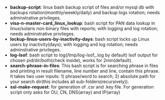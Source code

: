 - **backup-script**: linux bash backup script of files and/or mysql db with backups rotation(monthly/weekly/daily) and backup logs rotation; needs adminstrative privileges.
- **visa-n-master-card_linux_lookup**: bash script for PAN data lookup in linux/solaris non-binary files with reports; with logging and log rotation; needs adminstrative privileges.
- **lockup-linux-users-by-inactivity-days**: bash script locks up Linux users by inactivity(days); with logging and log rotation; needs adminstrative privileges.
- **log-lsof**: bash script to log(/tmp/log-lsof_<date>.log by default) lsof output for chosen pid/dir/both(check inside), works for 2min(default).
- **search-phrase-in-files**: This bash script is for searching phrase in files and printing in result filename, line number and line, contain this phrase. It takes two user inputs: 1) phrase/word to search;  2) absolute path for your search dir(this includes all sub-folders(recursively)).
- **ssl-make-request**: for generation of .csr and .key file. For generation script only asks for OU, CN, DNS(array) and IP(array)
